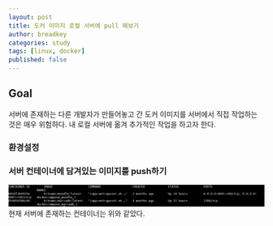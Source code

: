 ```yaml
---
layout: post
title: 도커 이미지 로컬 서버에 pull 해보기
author: breadkey
categories: study
tags: [linux, docker]
published: false
---
```


## Goal
서버에 존재하는 다른 개발자가 만들어놓고 간 도커 이미지를 서버에서 직접 작업하는 것은 매우 위험하다. 내 로컬 서버에 옮겨 추가적인 작업을 하고자 한다.

### 환경설정


### 서버 컨테이너에 담겨있는 이미지를 push하기
![](/assets/img/docker-containers-in-server.PNG)
현재 서버에 존재하는 컨테이너는 위와 같았다. 